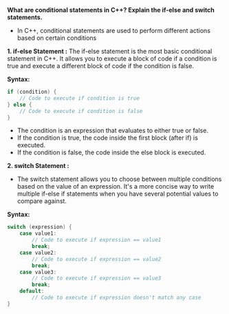 <b>What are conditional statements in C++? Explain the if-else and switch statements.
</b>


- In C++, conditional statements are used to perform different actions based on certain conditions

<b>1. if-else Statement :</b>
The if-else statement is the most basic conditional statement in C++. It allows you to execute a block of code if a condition is true and execute a different block of code if the condition is false.

<b>Syntax:</b>
```c
if (condition) {
    // Code to execute if condition is true
} else {
    // Code to execute if condition is false
}
```
- The condition is an expression that evaluates to either true or false.
- If the condition is true, the code inside the first block (after if) is executed.
- If the condition is false, the code inside the else block is executed.

<b>2. switch Statement :</b>

- The switch statement allows you to choose between multiple conditions based on the value of an expression. It's a more concise way to write multiple if-else if statements when you have several potential values to compare against.

<b>Syntax:</b>
```c
switch (expression) {
    case value1:
        // Code to execute if expression == value1
        break;
    case value2:
        // Code to execute if expression == value2
        break;
    case value3:
        // Code to execute if expression == value3
        break;
    default:
        // Code to execute if expression doesn't match any case
}
```